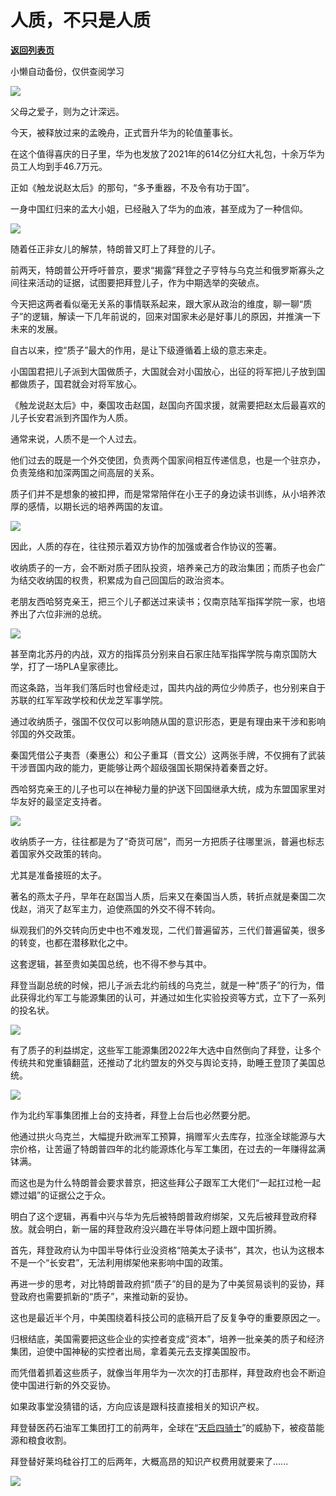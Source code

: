 # 人质，不只是人质

[**返回列表页**](/gzh/政事堂2019)

小懒自动备份，仅供查阅学习

![](https://mmbiz.qpic.cn/mmbiz_jpg/rxhS23yu8cPxhAa0YkEzdl34o1NDcTPHPHJaYH75jhXpFunWd8QMOkZKsCJxOq273jZibwESB5uliaVKnjtafqsA/640?wx_fmt=jpeg)

  

父母之爱子，则为之计深远。

  

今天，被释放过来的孟晚舟，正式晋升华为的轮值董事长。

  

在这个值得喜庆的日子里，华为也发放了2021年的614亿分红大礼包，十余万华为员工人均到手46.7万元。  

  

正如《触龙说赵太后》的那句，“多予重器，不及令有功于国”。

  

一身中国红归来的孟大小姐，已经融入了华为的血液，甚至成为了一种信仰。

  

![](https://mmbiz.qpic.cn/mmbiz_jpg/rxhS23yu8cPxhAa0YkEzdl34o1NDcTPHmSSBM8zB1m8aAZUuMqW9f0ZRP0Xtzc8OQ7VDcxBpibKo5m0b1yhfpdA/640?wx_fmt=jpeg)

  

随着任正非女儿的解禁，特朗普又盯上了拜登的儿子。  

  

前两天，特朗普公开呼吁普京，要求“揭露”拜登之子亨特与乌克兰和俄罗斯寡头之间往来活动的证据，试图要把拜登儿子，作为中期选举的突破点。

  

今天把这两者看似毫无关系的事情联系起来，跟大家从政治的维度，聊一聊“质子”的逻辑，解读一下几年前说的，回来对国家未必是好事儿的原因，并推演一下未来的发展。

  

自古以来，控“质子”最大的作用，是让下级遵循着上级的意志来走。  

  

小国国君把儿子派到大国做质子，大国就会对小国放心，出征的将军把儿子放到国都做质子，国君就会对将军放心。

  

《触龙说赵太后》中，秦国攻击赵国，赵国向齐国求援，就需要把赵太后最喜欢的儿子长安君派到齐国作为人质。  

  

通常来说，人质不是一个人过去。

  

他们过去的既是一个外交使团，负责两个国家间相互传递信息，也是一个驻京办，负责笼络和加深两国之间高层的关系。

  

质子们并不是想象的被扣押，而是常常陪伴在小王子的身边读书训练，从小培养浓厚的感情，以期长远的培养两国的友谊。

  

![](https://mmbiz.qpic.cn/mmbiz_png/rxhS23yu8cPxhAa0YkEzdl34o1NDcTPHhLic72icCl0zLNplWMibdEezTTkJpumSJ5tGwibiaCIdOzOkQMOzofYibibjA/640?wx_fmt=png)

  

因此，人质的存在，往往预示着双方协作的加强或者合作协议的签署。  

  

收纳质子的一方，会不断对质子团队投资，培养亲己方的政治集团；而质子也会广为结交收纳国的权贵，积累成为自己回国后的政治资本。  

  

老朋友西哈努克亲王，把三个儿子都送过来读书；仅南京陆军指挥学院一家，也培养出了六位非洲的总统。

  

![](https://mmbiz.qpic.cn/mmbiz_png/rxhS23yu8cPxhAa0YkEzdl34o1NDcTPHCicpMkQA6c1GgVD3q85BWaJrytmqg9WnKiaJbeNFud3z88HMMPnj5eYQ/640?wx_fmt=png)

  

甚至南北苏丹的内战，双方的指挥员分别来自石家庄陆军指挥学院与南京国防大学，打了一场PLA皇家德比。

  

而这条路，当年我们落后时也曾经走过，国共内战的两位少帅质子，也分别来自于苏联的红军军政学校和伏龙芝军事学院。

  

通过收纳质子，强国不仅仅可以影响随从国的意识形态，更是有理由来干涉和影响邻国的外交政策。  

  

秦国凭借公子夷吾（秦惠公）和公子重耳（晋文公）这两张手牌，不仅拥有了武装干涉晋国内政的能力，更能够让两个超级强国长期保持着秦晋之好。

  

西哈努克亲王的儿子也可以在神秘力量的护送下回国继承大统，成为东盟国家里对华友好的最坚定支持者。

  

![](https://mmbiz.qpic.cn/mmbiz_jpg/rxhS23yu8cPxhAa0YkEzdl34o1NDcTPHXnyHKqj8HeIB1AIK2LkiaFwYGaRQkwcRFS8VLOySsYia7ic5zzgsic0XTQ/640?wx_fmt=jpeg)

  

收纳质子一方，往往都是为了“奇货可居”，而另一方把质子往哪里派，普遍也标志着国家外交政策的转向。

  

尤其是准备接班的太子。

  

著名的燕太子丹，早年在赵国当人质，后来又在秦国当人质，转折点就是秦国二次伐赵，消灭了赵军主力，迫使燕国的外交不得不转向。  

  

纵观我们的外交转向历史中也不难发现，二代们普遍留苏，三代们普遍留美，很多的转变，也都在潜移默化之中。  

  

这套逻辑，甚至贵如美国总统，也不得不参与其中。  

  

拜登当副总统的时候，把儿子派去北约前线的乌克兰，就是一种“质子”的行为，借此获得北约军工与能源集团的认可，并通过如生化实验投资等方式，立下了一系列的投名状。

  

![](https://mmbiz.qpic.cn/mmbiz_jpg/rxhS23yu8cPxhAa0YkEzdl34o1NDcTPH2XVdUSFYaM6YpV3Ee1mcB8KPAOyp8c5ibMAmB9icslTG0XSsxAicE5yuw/640?wx_fmt=jpeg)

  

有了质子的利益绑定，这些军工能源集团2022年大选中自然倒向了拜登，让多个传统共和党重镇翻蓝，还推动了北约盟友的外交与舆论支持，助睡王登顶了美国总统。

  

![](https://mmbiz.qpic.cn/mmbiz_jpg/rxhS23yu8cPxhAa0YkEzdl34o1NDcTPHh9sYvMnMVa1dxQyaMEIKSj4dibPHbza5m8MeCxMAEt5fbEFDfVtUesQ/640?wx_fmt=jpeg)

  

作为北约军事集团推上台的支持者，拜登上台后也必然要分肥。

  

他通过拱火乌克兰，大幅提升欧洲军工预算，捐赠军火去库存，拉涨全球能源与大宗价格，让苦逼了特朗普四年的北约能源炼化与军工集团，在过去的一年赚得盆满钵满。

  

而这也是为什么特朗普会要求普京，把这些拜公子跟军工大佬们“一起扛过枪一起嫖过娼”的证据公之于众。  

  

明白了这个逻辑，再看中兴与华为先后被特朗普政府绑架，又先后被拜登政府释放。就会明白，新一届的拜登政府没兴趣在半导体问题上跟中国折腾。

  

首先，拜登政府认为中国半导体行业没资格“陪美太子读书”，其次，也认为这根本不是一个“长安君”，无法利用绑架他来影响中国的政策。  

  

再进一步的思考，对比特朗普政府抓“质子”的目的是为了中美贸易谈判的妥协，拜登政府也需要抓新的“质子”，来推动新的妥协。

  

这也是最近半个月，中美围绕着科技公司的底稿开启了反复争夺的重要原因之一。

  

归根结底，美国需要把这些企业的实控者变成“资本”，培养一批亲美的质子和经济集团，迫使中国神秘的实控者出局，拿着美元去支撑美国股市。

  

而凭借着抓着这些质子，就像当年用华为一次次的打击那样，拜登政府也会不断迫使中国进行新的外交妥协。

  

如果政事堂没猜错的话，方向应该是跟科技直接相关的知识产权。

  

拜登替医药石油军工集团打工的前两年，全球在“[天启四骑士](https://mp.weixin.qq.com/s?__biz=Mzg3MDMwNDIyOA==&mid=2247485789&idx=1&sn=e636bdad2e1099d7af7b49f382fb8e33&scene=21#wechat_redirect)”的威胁下，被疫苗能源和粮食收割。

  

拜登替好莱坞硅谷打工的后两年，大概高昂的知识产权费用就要来了......  

  

![](https://mmbiz.qpic.cn/mmbiz_jpg/rxhS23yu8cPxhAa0YkEzdl34o1NDcTPHno7GfkKhiavZAexia8uriaPFr5alI1jleZcricRUPhulbmczPYubPXLp3A/640?wx_fmt=jpeg)

  

